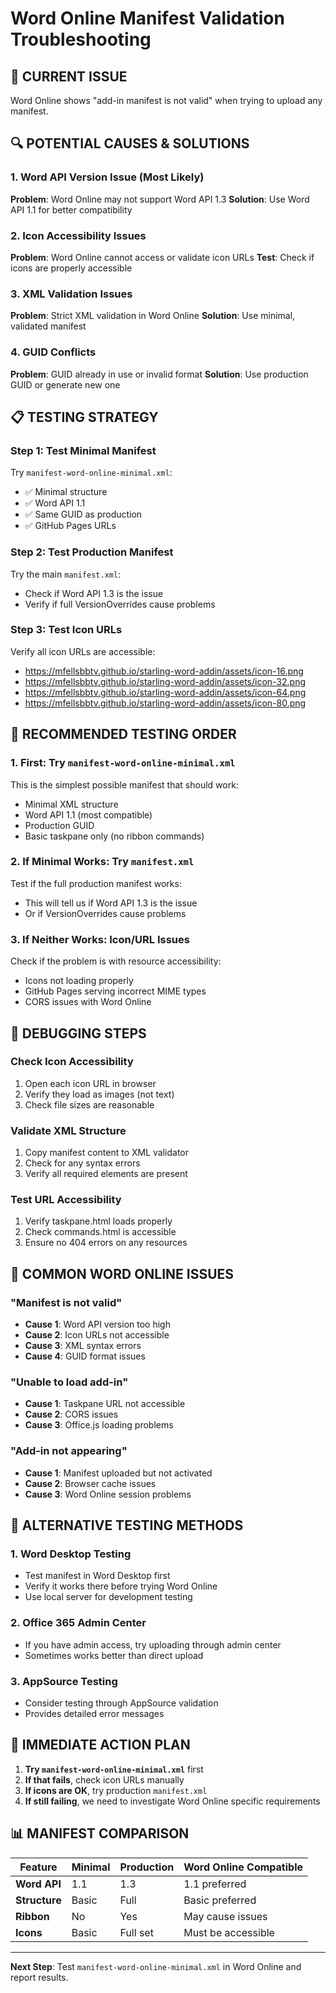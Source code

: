 # Word Online Manifest Validation Troubleshooting

## 🚨 **CURRENT ISSUE**
Word Online shows "add-in manifest is not valid" when trying to upload any manifest.

## 🔍 **POTENTIAL CAUSES & SOLUTIONS**

### **1. Word API Version Issue (Most Likely)**
**Problem**: Word Online may not support Word API 1.3
**Solution**: Use Word API 1.1 for better compatibility

### **2. Icon Accessibility Issues**
**Problem**: Word Online cannot access or validate icon URLs
**Test**: Check if icons are properly accessible

### **3. XML Validation Issues**
**Problem**: Strict XML validation in Word Online
**Solution**: Use minimal, validated manifest

### **4. GUID Conflicts**
**Problem**: GUID already in use or invalid format
**Solution**: Use production GUID or generate new one

## 📋 **TESTING STRATEGY**

### **Step 1: Test Minimal Manifest**
Try `manifest-word-online-minimal.xml`:
- ✅ Minimal structure
- ✅ Word API 1.1
- ✅ Same GUID as production
- ✅ GitHub Pages URLs

### **Step 2: Test Production Manifest**
Try the main `manifest.xml`:
- Check if Word API 1.3 is the issue
- Verify if full VersionOverrides cause problems

### **Step 3: Test Icon URLs**
Verify all icon URLs are accessible:
- https://mfellsbbtv.github.io/starling-word-addin/assets/icon-16.png
- https://mfellsbbtv.github.io/starling-word-addin/assets/icon-32.png
- https://mfellsbbtv.github.io/starling-word-addin/assets/icon-64.png
- https://mfellsbbtv.github.io/starling-word-addin/assets/icon-80.png

## 🎯 **RECOMMENDED TESTING ORDER**

### **1. First: Try `manifest-word-online-minimal.xml`**
This is the simplest possible manifest that should work:
- Minimal XML structure
- Word API 1.1 (most compatible)
- Production GUID
- Basic taskpane only (no ribbon commands)

### **2. If Minimal Works: Try `manifest.xml`**
Test if the full production manifest works:
- This will tell us if Word API 1.3 is the issue
- Or if VersionOverrides cause problems

### **3. If Neither Works: Icon/URL Issues**
Check if the problem is with resource accessibility:
- Icons not loading properly
- GitHub Pages serving incorrect MIME types
- CORS issues with Word Online

## 🔧 **DEBUGGING STEPS**

### **Check Icon Accessibility**
1. Open each icon URL in browser
2. Verify they load as images (not text)
3. Check file sizes are reasonable

### **Validate XML Structure**
1. Copy manifest content to XML validator
2. Check for any syntax errors
3. Verify all required elements are present

### **Test URL Accessibility**
1. Verify taskpane.html loads properly
2. Check commands.html is accessible
3. Ensure no 404 errors on any resources

## 🚨 **COMMON WORD ONLINE ISSUES**

### **"Manifest is not valid"**
- **Cause 1**: Word API version too high
- **Cause 2**: Icon URLs not accessible
- **Cause 3**: XML syntax errors
- **Cause 4**: GUID format issues

### **"Unable to load add-in"**
- **Cause 1**: Taskpane URL not accessible
- **Cause 2**: CORS issues
- **Cause 3**: Office.js loading problems

### **"Add-in not appearing"**
- **Cause 1**: Manifest uploaded but not activated
- **Cause 2**: Browser cache issues
- **Cause 3**: Word Online session problems

## 📱 **ALTERNATIVE TESTING METHODS**

### **1. Word Desktop Testing**
- Test manifest in Word Desktop first
- Verify it works there before trying Word Online
- Use local server for development testing

### **2. Office 365 Admin Center**
- If you have admin access, try uploading through admin center
- Sometimes works better than direct upload

### **3. AppSource Testing**
- Consider testing through AppSource validation
- Provides detailed error messages

## 🎯 **IMMEDIATE ACTION PLAN**

1. **Try `manifest-word-online-minimal.xml`** first
2. **If that fails**, check icon URLs manually
3. **If icons are OK**, try production `manifest.xml`
4. **If still failing**, we need to investigate Word Online specific requirements

## 📊 **MANIFEST COMPARISON**

| Feature | Minimal | Production | Word Online Compatible |
|---------|---------|------------|----------------------|
| **Word API** | 1.1 | 1.3 | 1.1 preferred |
| **Structure** | Basic | Full | Basic preferred |
| **Ribbon** | No | Yes | May cause issues |
| **Icons** | Basic | Full set | Must be accessible |

---

**Next Step**: Test `manifest-word-online-minimal.xml` in Word Online and report results.

